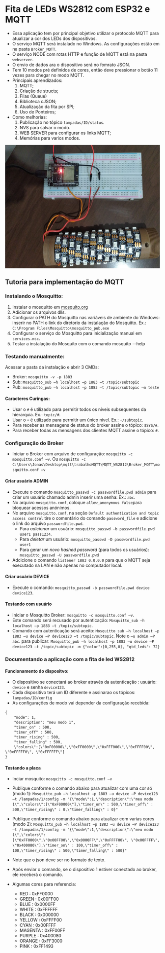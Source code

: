 # Fita de LEDs WS2812 com ESP32 e MQTT

* Essa aplicação tem por principal objetivo utilizar o protocolo MQTT para atualizar
a cor dos LEDs dos dispositivos.
* O serviço MQTT será instalado no Windows. As configurações estão em na pasta `Broker_MQTT`.
* O serviço NODE com rotas HTTP e função de MQTT está na pasta `webserver`. 
* O envio de dados ara o dispositivo será no fomrato JSON.
* Tem 10 modos pré definidos de cores, então deve pressionar o botão 11 vezes para chegar no modo MQTT.
* Principais aprendizados:
    1. MQTT;
    2. Criação de structs;
    3. Filas (Queue)
    4. Biblioteca cJSON;
    5. Atualização da fita por SPI;
    6. Uso de Ponteiros;
* Como melhorias:
    1. Publicação no tópico `lampadas/ID/status`.
    2. NVS para salvar o modo.
    3. WEB SERVER para configurar os links MQTT;
    4. Memórias para varios modos.

<img src="video/1.jpeg" height="400" width="700">

## Tutoria para implementação do MQTT

### Instalando o Mosquitto:
1. Instalar o mosquitto em <a href="https://mosquito.org/">mosquito.org</a>
2. Adicionar os arquivos dlls.
3. Configurar o PATH do Mosquitto nas variáveis de ambiente do Windows: inserir no PATH o link do diretorio da instalação do Mosquitto. Ex.: `C:\Program Files\Mosquitto\mosquitto_pub.exe`
4. Configurar o serviço do Mosquitto para inicialização manual em `services.msc`.
5. Testar a instalação do Mosquito com o comando mosquito -–help

### Testando manualmente:
Acessar a pasta da instalação e abrir 3 CMDs:
* Broker: `mosquitto -v -p 1883`
* Sub: `Mosquitto_sub –h localhost –p 1883 –t /topic/subtopic`
* Pub: `mosquitto_pub –h localhost –p 1883 –t /topic/subtopic –m teste`

####  Caracteres Curingas:
* Usar o `#` é utilizado para permitir todos os 
níveis subsequentes da hierarquia. Ex.: `topic/#`. 
* Usar o `+` é utilizado para permitir um único nível. Ex.: `+/subtopic`. 
* Para receber as mensagens de status do broker assine o tópico: `$SYS/#`.
* Para receber todas as mensagens dos clientes MQTT assine o tópico: `#`.

### Configuração do Broker
* Iniciar o Broker com arquivo de configuração: `mosquitto -c mosquitto.conf –v`. Ou `mosquitto -c C:\Users\Jonas\Desktop\mqtt\trabalhoMQTT\MQTT_WS2812\Broker_MQTT\mosquitto.conf –v`

#### Criar usuário ADMIN
* Execute o comando `mosquitto_passwd -c passwordfile.pwd admin` para criar um usuário chamado admin inserir uma senha: Ex.: `abc`.
* No arquivo `mosquitto.conf`, coloque `allow_anonymous false`para bloquear acessos anónimos.
* No arquivo `mosquitto.conf`,  na seção `Default authentication and topic access control` tire o comentário do comando
`password_file` e adicione o link do arquivo `passwordfile.pwd`.
    * Para _adicionar_ um usuário: `mosquitto_passwd -b passwordfile.pwd user1 pass1234`.
    * Para _deletar_ um usuário: `mosquitto_passwd -D passwordfile.pwd user1`
    * Para gerar um _novo hashed password_ (para todos os usuários): `mosquitto_passwd -U passwordfile.pwd`
* Adcicione o comando `listener 1883 0.0.0.0` para que o MQTT seja executado na LAN e não apenas no computador local.

#### Criar usuário DEVICE
* Execute o comando: `mosquitto_passwd -b passwordfile.pwd device device123`.

#### Testando com usuário
* iniciar o Mosquitto Broker: `mosquitto -c mosquitto.conf –v`.
* Este comando será recusado por autenticação: `Mosquitto_sub –h localhost –p 1883 –t /topic/subtopic`.
* Comando com autenticação será aceito: `Mosquitto_sub –h localhost –p 1883 –u device –P device123 –t /topic/subtopic`. Note o `–u admin –P abc`. para publicar: `Mosquitto_pub –h localhost –p 1883 –u device –P device123 –t /topic/subtopic -m {"color":[0,255,0], "qtd_leds": 72}`

### Documentando a aplicação com a fita de led WS2812

#### Funcionamento do dispositvo:

* O dispositivo se conectará ao broker através da autenticação : usuário: `device` e senha `device123`.
* Cada dispositivo terá um ID diferente e assinarao os tópicos: `lampadas/ID/config`
* As configurações de modo vai depender da configuração recebida: 
```
{
    "mode": 1,
    "description": "meu modo 1",
    "timer_on" : 500,
    "timer_off" : 500,
    "timer_rising" : 500,
    "timer_falling" : 500,
    \"colors\":[\"0xF00000\",\"0xFF0000\",\"0xFFF000\",\"0xFFFF00\", \"0xFFFFF0\", \"0xFFFFFF\"]
}
```

#### Testando a placa
* Inciar mosquito: `mosquitto -c mosquitto.conf –v`

* Publique conforme o comando abaixo para atualizar com uma cor só (modo 1):
`Mosquitto_pub –h localhost –p 1883 –u device –P device123 –t /lampadas/1/config -m "{\"mode\":1,\"description\":\"meu modo 1\",\"colors\":[\"0xF00000\"],\"timer_on\" : 500,\"timer_off\" : 500,\"timer_rising\" : 0,\"timer_falling\" : 0}"`

* Publique conforme o comando abaixo para atualizar com varias cores (modo 2):
`Mosquitto_pub –h localhost –p 1883 –u device –P device123 –t /lampadas/1/config -m "{\"mode\":1,\"description\":\"meu modo 1\",\"colors\":[\"0xFF0000\",\"0x00FF00\",\"0x0000FF\",\"0xFFFF00\", \"0x00FFFF\", \"0x400080\"],\"timer_on\" : 100,\"timer_off\" : 100,\"timer_rising\" : 500,\"timer_falling\" : 500}"`

* Note que o json deve ser no formato de texto.
* Após enviar o comando, se o dispositivo 1 estiver conectado ao broker, ele receberá o comando.

* Algumas cores para referencia:
    * RED : 0xFF0000
    * GREEN : 0x00FF00
    * BLUE : 0x0000FF
    * WHITE : 0xFFFFFF
    * BLACK : 0x000000
    * YELLOW : 0xFFFF00
    * CYAN : 0x00FFFF
    * MAGENTA : 0xFF00FF
    * PURPLE : 0x400080
    * ORANGE : 0xFF3000
    * PINK : 0xFF1493